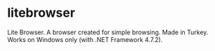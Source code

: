 # litebrowser
Lite Browser. A browser created for simple browsing. Made in Turkey. Works on Windows only (with .NET Framework 4.7.2).
